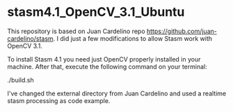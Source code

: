 # stasm4.1_OpenCV_3.1_Ubuntu

This repository is based on Juan Cardelino repo https://github.com/juan-cardelino/stasm.
I did just a few modifications to allow Stasm work with OpenCV 3.1.

To install Stasm 4.1 you need just OpenCV properly installed in your machine.
After that, execute the following command on your terminal:

./build.sh

I've changed the external directory from Juan Cardelino and used a realtime stasm
processing as code example.
